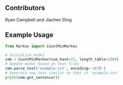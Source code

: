 ## Contributors
Ryan Campbell and Jiachen Ding

## Example Usage

```python
from Markov import CountMinMarkov

# Initialize model
cmm = CountMinMarkov(num_hash=25, length_table=2000)
# Update model based on text files
cmm.parse_text('example.txt', encoding='utf8')
# Generate new text similar to that in 'example.txt'
print(cmm.get_sentence())
```

